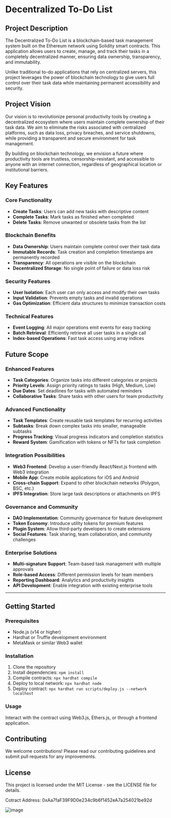 # Decentralized To-Do List

## Project Description

The Decentralized To-Do List is a blockchain-based task management system built on the Ethereum network using Solidity smart contracts. This application allows users to create, manage, and track their tasks in a completely decentralized manner, ensuring data ownership, transparency, and immutability.

Unlike traditional to-do applications that rely on centralized servers, this project leverages the power of blockchain technology to give users full control over their task data while maintaining permanent accessibility and security.

## Project Vision

Our vision is to revolutionize personal productivity tools by creating a decentralized ecosystem where users maintain complete ownership of their task data. We aim to eliminate the risks associated with centralized platforms, such as data loss, privacy breaches, and service shutdowns, while providing a transparent and secure environment for task management.

By building on blockchain technology, we envision a future where productivity tools are trustless, censorship-resistant, and accessible to anyone with an internet connection, regardless of geographical location or institutional barriers.

## Key Features

### Core Functionality
- **Create Tasks**: Users can add new tasks with descriptive content
- **Complete Tasks**: Mark tasks as finished when completed
- **Delete Tasks**: Remove unwanted or obsolete tasks from the list

### Blockchain Benefits
- **Data Ownership**: Users maintain complete control over their task data
- **Immutable Records**: Task creation and completion timestamps are permanently recorded
- **Transparency**: All operations are visible on the blockchain
- **Decentralized Storage**: No single point of failure or data loss risk

### Security Features
- **User Isolation**: Each user can only access and modify their own tasks
- **Input Validation**: Prevents empty tasks and invalid operations
- **Gas Optimization**: Efficient data structures to minimize transaction costs

### Technical Features
- **Event Logging**: All major operations emit events for easy tracking
- **Batch Retrieval**: Efficiently retrieve all user tasks in a single call
- **Index-based Operations**: Fast task access using array indices

## Future Scope

### Enhanced Features
- **Task Categories**: Organize tasks into different categories or projects
- **Priority Levels**: Assign priority ratings to tasks (High, Medium, Low)
- **Due Dates**: Set deadlines for tasks with automated reminders
- **Collaborative Tasks**: Share tasks with other users for team productivity

### Advanced Functionality
- **Task Templates**: Create reusable task templates for recurring activities
- **Subtasks**: Break down complex tasks into smaller, manageable subtasks
- **Progress Tracking**: Visual progress indicators and completion statistics
- **Reward System**: Gamification with tokens or NFTs for task completion

### Integration Possibilities
- **Web3 Frontend**: Develop a user-friendly React/Next.js frontend with Web3 integration
- **Mobile App**: Create mobile applications for iOS and Android
- **Cross-chain Support**: Expand to other blockchain networks (Polygon, BSC, etc.)
- **IPFS Integration**: Store large task descriptions or attachments on IPFS

### Governance and Community
- **DAO Implementation**: Community governance for feature development
- **Token Economy**: Introduce utility tokens for premium features
- **Plugin System**: Allow third-party developers to create extensions
- **Social Features**: Task sharing, team collaboration, and community challenges

### Enterprise Solutions
- **Multi-signature Support**: Team-based task management with multiple approvals
- **Role-based Access**: Different permission levels for team members
- **Reporting Dashboard**: Analytics and productivity insights
- **API Development**: Enable integration with existing enterprise tools

---

## Getting Started

### Prerequisites
- Node.js (v14 or higher)
- Hardhat or Truffle development environment
- MetaMask or similar Web3 wallet

### Installation
1. Clone the repository
2. Install dependencies: `npm install`
3. Compile contracts: `npx hardhat compile`
4. Deploy to local network: `npx hardhat node`
5. Deploy contract: `npx hardhat run scripts/deploy.js --network localhost`

### Usage
Interact with the contract using Web3.js, Ethers.js, or through a frontend application.

## Contributing
We welcome contributions! Please read our contributing guidelines and submit pull requests for any improvements.

## License
This project is licensed under the MIT License - see the LICENSE file for details.

Cotract Address: 0xAa7faF39F9D0e234c9b6f1452eA7a254021be92d

![image](https://github.com/user-attachments/assets/76fff106-218e-432f-9717-c6778406c28b)
